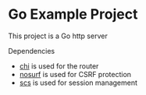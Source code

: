 # Go Example Project
This project is a Go http server

Dependencies
- [chi](https://github.com/go-chi/chi) is used for the router
- [nosurf](https://github.com/justinas/nosurf) is used for CSRF protection
- [scs](https://github.com/alexedwards/scs) is used for session management
